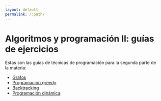 ```yaml
---
layout: default
permalink: /:path/
---
```


Algoritmos y programación II: guías de ejercicios
================================================

Estas son las guías de técnicas de programación para la segunda parte de la materia:

- [Grafos](grafos)
- [Programación greedy](greedy)
- [Backtracking](backtracking)
- [Programación dinámica](pd)
